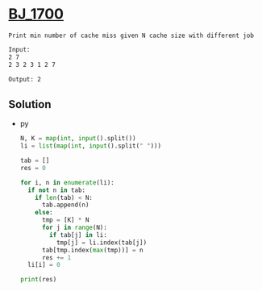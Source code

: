 # [BJ_1700](https://acmicpc.net/problem/1700)

```en
Print min number of cache miss given N cache size with different job
```

```txt
Input:
2 7
2 3 2 3 1 2 7

Output: 2
```

## Solution

* py

  ```py
  N, K = map(int, input().split())
  li = list(map(int, input().split(" ")))

  tab = []
  res = 0

  for i, n in enumerate(li):
    if not n in tab:
      if len(tab) < N:
        tab.append(n)
      else:
        tmp = [K] * N
        for j in range(N):
          if tab[j] in li:
            tmp[j] = li.index(tab[j])
        tab[tmp.index(max(tmp))] = n
        res += 1
    li[i] = 0

  print(res)
  ```
